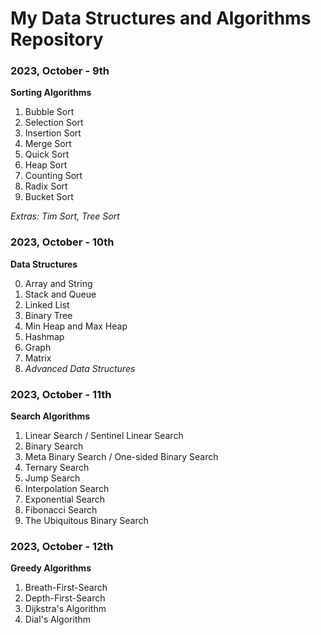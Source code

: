 # My Data Structures and Algorithms Repository

### 2023, October - 9th

**Sorting Algorithms**

1. Bubble Sort
2. Selection Sort
3. Insertion Sort
4. Merge Sort
5. Quick Sort
6. Heap Sort
7. Counting Sort
8. Radix Sort
9. Bucket Sort

_Extras: Tim Sort, Tree Sort_

### 2023, October - 10th

**Data Structures**

0. Array and String
1. Stack and Queue
2. Linked List
3. Binary Tree
4. Min Heap and Max Heap
5. Hashmap
6. Graph
7. Matrix
8. _Advanced Data Structures_

### 2023, October - 11th

**Search Algorithms**

1. Linear Search / Sentinel Linear Search
2. Binary Search
3. Meta Binary Search / One-sided Binary Search
4. Ternary Search
5. Jump Search
6. Interpolation Search
7. Exponential Search
8. Fibonacci Search
9. The Ubiquitous Binary Search

### 2023, October - 12th

**Greedy Algorithms**

1. Breath-First-Search
2. Depth-First-Search
3. Dijkstra's Algorithm
4. Dial's Algorithm
